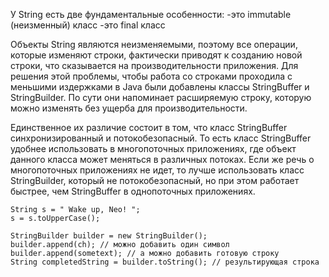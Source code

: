 У String есть две фундаментальные особенности:
-это immutable (неизменный) класс
-это final класс

Объекты String являются неизменяемыми, поэтому все операции, которые изменяют строки, фактически приводят к созданию новой строки, что сказывается на производительности приложения. Для решения этой проблемы, чтобы работа со строками проходила с меньшими издержками в Java были добавлены классы StringBuffer и StringBuilder. По сути они напоминает расширяемую строку, которую можно изменять без ущерба для производительности.

Единственное их различие состоит в том, что класс StringBuffer синхронизированный и потокобезопасный. То есть класс StringBuffer удобнее использовать в многопоточных приложениях, где объект данного класса может меняться в различных потоках. Если же речь о многопоточных приложениях не идет, то лучше использовать класс StringBuilder, который не потокобезопасный, но при этом работает быстрее, чем StringBuffer в однопоточных приложениях.

```
String s = " Wake up, Neo! ";
s = s.toUpperCase();
```

```
StringBuilder builder = new StringBuilder();
builder.append(ch); // можно добавить один символ
builder.append(sometext); // а можно добавить готовую строку
String completedString = builder.toString(); // результирующая строка
```
